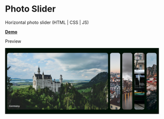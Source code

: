 # Photo Slider  
Horizontal photo slider (HTML | CSS | JS)  

**[Demo](https://mrumyan.github.io/photo-slider/)**

Preview  
  
![Slider](./photo_slider.png)